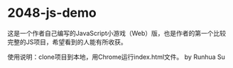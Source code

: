 # 2048-js-demo

这是一个作者自己编写的JavaScript小游戏（Web）版，也是作者的第一个比较完整的JS项目，希望看到的人能有所收获。

使用说明：clone项目到本地，用Chrome运行index.html文件。
                                                         by Runhua Su
